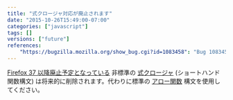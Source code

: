```yaml
---
title: "式クロージャ対応が廃止されます"
date: "2015-10-26T15:49:00-07:00"
categories: ["javascript"]
tags: []
versions: ["future"]
references:
    "https://bugzilla.mozilla.org/show_bug.cgi?id=1083458": "Bug 1083458 - Remove SpiderMonkey support for expression closures (shorthand function syntax)"
---
```

[Firefox 37 以降廃止予定となっている](https://www.fxsitecompat.com/ja/docs/2015/expression-closures-are-now-deprecated/) 非標準の [式クロージャ](https://developer.mozilla.org/ja/docs/Web/JavaScript/Reference/Operators/Expression_closures) (ショートハンド関数構文) は将来的に削除されます。代わりに標準の [アロー関数](https://developer.mozilla.org/ja/docs/Web/JavaScript/Reference/Functions/Arrow_functions) 構文を使用してください。
